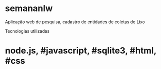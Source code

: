 # semananlw
Aplicação web de pesquisa, cadastro de entidades de coletas de Lixo

Tecnologias utilizadas
# node.js, #javascript, #sqlite3, #html, #css
